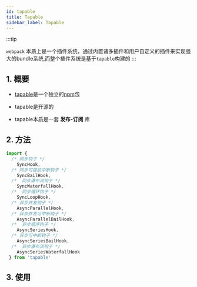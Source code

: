 ```yaml
---
id: tapable
title: Tapable
sidebar_label: Tapable
---
```


:::tip

 `webpack` 本质上是一个插件系统，通过内置诸多插件和用户自定义的插件来实现强大的bundle系统,而整个插件系统是基于`tapable`构建的
:::

## 1. 概要
- [tapable](https://github.com/webpack/tapable)是一个独立的[npm](https://www.npmjs.com/)包

- tapable是开源的

- tapable本质是一套 **发布-订阅**  库

  

## 2. 方法

```javascript
import {
  /* 同步钩子 */
	SyncHook,
  /* 同步可提前中断钩子 */
	SyncBailHook,
  /*  同步瀑布流钩子 */
	SyncWaterfallHook,
  /*  同步循环钩子 */
	SyncLoopHook,
  /* 异步并发钩子 */
	AsyncParallelHook,
  /* 异步并发可中断钩子 */
	AsyncParallelBailHook,
  /*  异步顺序钩子 */
	AsyncSeriesHook,
  /* 异步可中断钩子 */
	AsyncSeriesBailHook,
  /*  异步瀑布流钩子 */
	AsyncSeriesWaterfallHook
 } from 'tapable'
```



## 3. 使用





